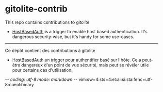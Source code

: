 # gitolite-contrib

This repo contains contributions to gitolite

* [HostBasedAuth](HostBasedAuth_en.md) is a trigger to enable host based
  authentication. It's dangerous security-wise, but it's handy for some
  use-cases.

----

Ce dépôt contient des contributions à gitolite

* [HostBasedAuth](HostBasedAuth_fr.md) un trigger pour authentifier basé sur
  l'hôte. Cela peut-être dangereux d'un point de vue sécurité, mais peut se
  révéler utile pour certains cas d'utilisation.

-*- coding: utf-8 mode: markdown -*- vim:sw=4:sts=4:et:ai:si:sta:fenc=utf-8:noeol:binary